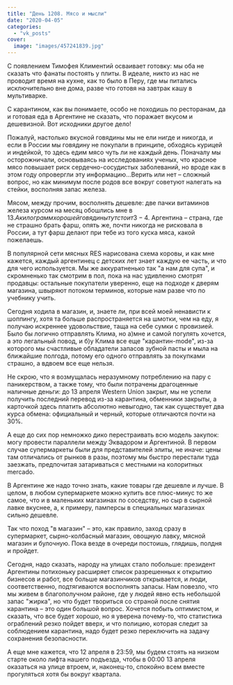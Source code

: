 ```yaml
---
title: "День 1208. Мясо и мысли"
date: "2020-04-05"
categories: 
  - "vk_posts"
cover:
  image: "images/457241839.jpg"
---
```


С появлением Тимофея Климентий осваивает готовку: мы оба не сказать что фанаты постоять у плиты. В идеале, никто из нас не проводит время на кухне, как то было в Перу, где мы питались исключительно вне дома, разве что готовя на завтрак кашу в мультиварке.

<!--more-->

С карантином, как вы понимаете, особо не походишь по ресторанам, да и готовая еда в Аргентине не сказать, что поражает вкусом и дешевизной. Вот исходники другое дело!

Пожалуй, настолько вкусной говядины мы не ели нигде и никогда, и если в России мы говядину не покупали в принципе, обходясь курицей и индейкой, то здесь едим мясо чуть ли не каждый день. Поначалу мы осторожничали, основываясь на исследованиях ученых, что красное мясо повышает риск сердечно-сосудистых заболеваний, но вроде как в этом году опровергли эту информацию...Верить или нет – сложный вопрос, но как минимум после родов все вокруг советуют налегать на стейки, восполняя запас железа.

Мясом, между прочим, восполнять дешевле: две пачки витаминов железа курсом на месяц обошлись мне в 13$. А килограмм хорошей говядины тут стоит 3-4$. Аргентина – страна, где не страшно брать фарш, опять же, почти никогда не рисковала в России, а тут фарш делают при тебе из того куска мяса, какой пожелаешь.

В популярной сети мясных RES нарисована схема коровы, и как мне кажется, каждый аргентинец с детских лет знает каждую ее часть, и что для чего используется. Мы же аккуратненько так "а нам для супа", и скромненько так смотрим в пол, пока на нас удивленно смотрят продавцы: остальные покупатели уверенно, еще на подходе к дверям магазина, швыряют потоком терминов, которые нам разве что по учебнику учить.

Сегодня ходила в магазин, и, знаете ли, при всей моей ненависти к шоппингу, хотя та больше распространяется на шмотки, чем на еду, я получаю искреннее удовольствие, таща на себе сумки с провизией. Было бы логично отправлять Клима, но а)мне и самой погулять хочется, а это легальный повод, и б)у Клима все еще "карантин-mode", из-за которого мы счастливые обладатели запасов зубной пасты и мыла на ближайшие полгода, потому его одного отправлять за покупками страшно, а вдвоем все еще нельзя.

Не скрою, что я возмущалась неразумному потреблению на пару с паникерством, а также тому, что были потрачены драгоценные наличные деньги: до 13 апреля Western Union закрыт, мы не успели получить последний перевод из-за карантина, обменники закрыты, а карточкой здесь платить абсолютно невыгодно, так как существует два курса обмена: официальный и черный, которые отличаются почти на 30%.

А еще до сих пор немножко дико перестраивать всю модель закупок: могу провести параллели между Эквадором и Аргентиной. В первом случае супермаркеты были для представителей элиты, не иначе: цены там отличались от рынков в разы, поэтому мы быстро перестали туда заезжать, предпочитая затариваться с местными на колоритных mercado.

В Аргентине же надо точно знать, какие товары где дешевле и лучше. В целом, в любом супермаркете можно купить все плюс-минус то же самое, что и в маленьких магазинах по соседству, но сыр в сырной лавке вкуснее, а, к примеру, памперсы в специальных магазинах сильно дешевле.

Так что поход "в магазин" – это, как правило, заход сразу в супермаркет, сырно-колбасный магазин, овощную лавку, мясной магазин и булочную. Пока везде в очереди постоишь, глядишь, полдня и пройдет.

Сегодня, надо сказать, народу на улицах стало побольше: президент Аргентины потихоньку расширяет список разрешенных к открытию бизнесов и работ, все больше магазинчиков открывается, и люди, соответственно, подтягиваются восполнять запасы. Нам повезло, что мы живем в благополучном районе, где у людей явно есть небольшой запас "жирка", но что будет твориться со страной после снятия карантина – это один большой вопрос. Хочется побыть оптимистом, и сказать, что все будет хорошо, но я уверена почему-то, что статистика ограблений резко пойдет вверх, и что полицию, которая следит за соблюдением карантина, надо будет резко переключить на задачу сохранения безопасности.

А еще мне кажется, что 12 апреля в 23:59, мы будем стоять на низком старте около лифта нашего подъезда, чтобы в 00:00 13 апреля оказаться на улице втроем, и, наконец-то, спокойно всем вместе прогуляться хотя бы вокруг квартала.
